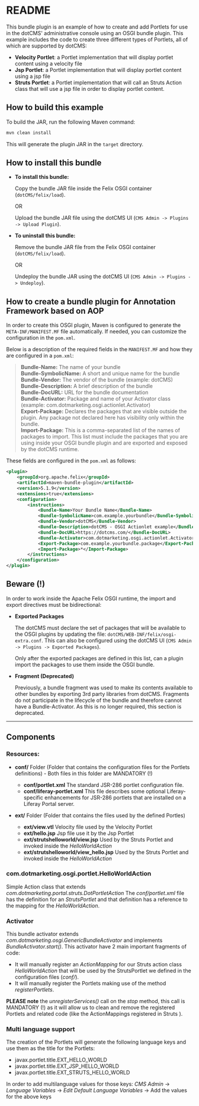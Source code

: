 # README

This bundle plugin is an example of how to create and add Portlets for use in the dotCMS' administrative console using an OSGI bundle plugin.
This example includes the code to create three different types of Portlets, all of which are supported by dotCMS:
* **Velocity Portlet**: a Portlet implementation that will display portlet content using a velocity file
* **Jsp Portlet**: a Portlet implementation that will display portlet content using a jsp file
* **Struts Portlet**: a Portlet implementation  that will call an Struts Action class that will use a jsp file in order to display portlet content.

## How to build this example

To build the JAR, run the following Maven command: 
```sh
mvn clean install
```

This will generate the plugin JAR in the `target` directory.

## How to install this bundle

* **To install this bundle:**

  Copy the bundle JAR file inside the Felix OSGI container (`dotCMS/felix/load`).

  OR

  Upload the bundle JAR file using the dotCMS UI (`CMS Admin -> Plugins -> Upload Plugin`).

* **To uninstall this bundle:**

  Remove the bundle JAR file from the Felix OSGI container (`dotCMS/felix/load`).

  OR

  Undeploy the bundle JAR using the dotCMS UI (`CMS Admin -> Plugins -> Undeploy`).

## How to create a bundle plugin for Annotation Framework based on AOP  

In order to create this OSGI plugin, Maven is configured to generate the `META-INF/MANIFEST.MF` file automatically. If needed, you can customize the configuration in the `pom.xml`.

Below is a description of the required fields in the `MANIFEST.MF` and how they are configured in a `pom.xml`:

> **Bundle-Name:** The name of your bundle  
> **Bundle-SymbolicName:** A short and unique name for the bundle  
> **Bundle-Vendor:** The vendor of the bundle (example: dotCMS)  
> **Bundle-Description:** A brief description of the bundle  
> **Bundle-DocURL:** URL for the bundle documentation  
> **Bundle-Activator:** Package and name of your Activator class (example: com.dotmarketing.osgi.actionlet.Activator)  
> **Export-Package:** Declares the packages that are visible outside the plugin. Any package not declared here has visibility only within the bundle.  
> **Import-Package:** This is a comma-separated list of the names of packages to import. This list must include the packages that you are using inside your OSGI bundle plugin and are exported and exposed by the dotCMS runtime.

These fields are configured in the `pom.xml` as follows:

```xml
<plugin>
    <groupId>org.apache.felix</groupId>
    <artifactId>maven-bundle-plugin</artifactId>
    <version>5.1.9</version>
    <extensions>true</extensions>
    <configuration>
        <instructions>
            <Bundle-Name>Your Bundle Name</Bundle-Name>
            <Bundle-SymbolicName>com.example.yourbundle</Bundle-SymbolicName>
            <Bundle-Vendor>dotCMS</Bundle-Vendor>
            <Bundle-Description>dotCMS - OSGI Actionlet example</Bundle-Description>
            <Bundle-DocURL>https://dotcms.com/</Bundle-DocURL>
            <Bundle-Activator>com.dotmarketing.osgi.actionlet.Activator</Bundle-Activator>
            <Export-Package>com.example.yourbundle.package</Export-Package>
            <Import-Package>*</Import-Package>
        </instructions>
    </configuration>
</plugin>
```

## Beware (!)

In order to work inside the Apache Felix OSGI runtime, the import and export directives must be bidirectional:

* **Exported Packages**

  The dotCMS must declare the set of packages that will be available to the OSGI plugins by updating the file: `dotCMS/WEB-INF/felix/osgi-extra.conf`.
  This can also be configured using the dotCMS UI (`CMS Admin -> Plugins -> Exported Packages`).

  Only after the exported packages are defined in this list, can a plugin import the packages to use them inside the OSGI bundle.

* **Fragment (Deprecated)**

  Previously, a bundle fragment was used to make its contents available to other bundles by exporting 3rd party libraries from dotCMS. Fragments do not participate in the lifecycle of the bundle and therefore cannot have a Bundle-Activator. As this is no longer required, this section is deprecated.

---
## Components

### Resources:

* **conf/** Folder (Folder that contains the configuration files for the Portlets definitions) - Both files in this folder are MANDATORY (!)
    * **conf/portlet.xml** The standard JSR-286 portlet configuration file.
    * **conf/liferay-portlet.xml** This file describes some optional Liferay-specific enhancements for JSR-286 portlets that are installed on a Liferay Portal server.

* **ext/** Folder (Folder that contains the files used by the defined Portles)
    * **ext/view.vtl** Velocity file used by the Velocity Portlet
    * **ext/hello.jsp** Jsp file use it by the Jsp Portlet
    * **ext/strutshelloworld/view.jsp** Used by the Struts Portlet and invoked inside the *HelloWorldAction*
    * **ext/strutshelloworld/view_hello.jsp** Used by the Struts Portlet and invoked inside the *HelloWorldAction*

### com.dotmarketing.osgi.portlet.HelloWorldAction

Simple Action class that extends *com.dotmarketing.portal.struts.DotPortletAction*
The *conf/portlet.xml* file has the definition for an *StrutsPortlet* and that definition has a reference to the mapping for the *HelloWorldAction*.

### Activator

This bundle activator extends *com.dotmarketing.osgi.GenericBundleActivator* and implements *BundleActivator.start()*.
This activator have 2 main important fragments of code:
* It will manually register an *ActionMapping* for our Struts action class *HelloWorldAction* that will be used by the StrutsPortlet we defined in the configuration files (*conf/*).
* It will manually register the Portlets making use of the method *registerPortlets*.

**PLEASE note** the *unregisterServices()* call on the *stop* method, this call is MANDATORY (!) as it will allow us to clean and remove the registered Portlets and related code (like the ActionMappings registered in Struts  ).

### Multi language support

The creation of the Portlets will generate the following language keys and use them as the title for the Portlets:
* javax.portlet.title.EXT_HELLO_WORLD
* javax.portlet.title.EXT_JSP_HELLO_WORLD
* javax.portlet.title.EXT_STRUTS_HELLO_WORLD

In order to add multilanguage values for those keys:
*CMS Admin* -> *Language Variables* -> *Edit Default Language Variables* -> Add the values for the above keys
  	
